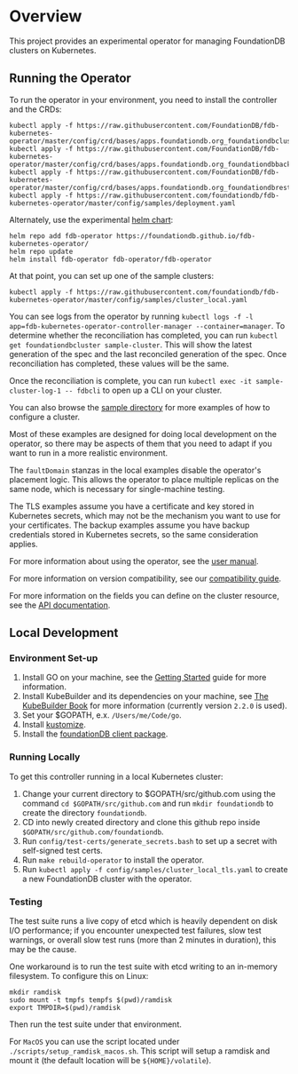 # Overview

This project provides an experimental operator for managing FoundationDB
clusters on Kubernetes.

## Running the Operator

To run the operator in your environment, you need to install the controller and
the CRDs:

    kubectl apply -f https://raw.githubusercontent.com/FoundationDB/fdb-kubernetes-operator/master/config/crd/bases/apps.foundationdb.org_foundationdbclusters.yaml
    kubectl apply -f https://raw.githubusercontent.com/FoundationDB/fdb-kubernetes-operator/master/config/crd/bases/apps.foundationdb.org_foundationdbbackups.yaml
    kubectl apply -f https://raw.githubusercontent.com/FoundationDB/fdb-kubernetes-operator/master/config/crd/bases/apps.foundationdb.org_foundationdbrestores.yaml
    kubectl apply -f https://raw.githubusercontent.com/foundationdb/fdb-kubernetes-operator/master/config/samples/deployment.yaml

Alternately, use the experimental [helm chart](/charts/fdb-operator/):

```
helm repo add fdb-operator https://foundationdb.github.io/fdb-kubernetes-operator/
helm repo update
helm install fdb-operator fdb-operator/fdb-operator 
```

At that point, you can set up one of the sample clusters:

    kubectl apply -f https://raw.githubusercontent.com/foundationdb/fdb-kubernetes-operator/master/config/samples/cluster_local.yaml

You can see logs from the operator by running
`kubectl logs -f -l app=fdb-kubernetes-operator-controller-manager --container=manager`. To determine whether the reconciliation has completed, you can run `kubectl get foundationdbcluster sample-cluster`. This will show the latest generation of the
spec and the last reconciled generation of the spec. Once reconciliation has completed, these values will be the same.

Once the reconciliation is complete, you can run `kubectl exec -it sample-cluster-log-1 -- fdbcli` to open up a CLI on your cluster.

You can also browse the [sample directory](config/samples) for more examples of how to configure a cluster.

Most of these examples are designed for doing local development on the operator, so there may be aspects of them that you need to adapt if you want to run in a more realistic environment.

The `faultDomain` stanzas in the local examples disable the operator's placement logic.  This allows the operator to place multiple replicas on the same node, which is necessary for single-machine testing.

The TLS examples assume you have a certificate and key stored in Kubernetes secrets, which may not be the mechanism you want to use for your certificates. The backup examples assume you have backup credentials stored in Kubernetes secrets, so the same consideration applies.

For more information about using the operator, see the [user manual](docs/user_manual.md).

For more information on version compatibility, see our [compatibility guide](docs/compatibility.md).

For more information on the fields you can define on the cluster resource, see
the [API documentation](docs/cluster_spec.md).

## Local Development

### Environment Set-up

1. Install GO on your machine, see the [Getting Started](https://golang.org/doc/install) guide for more information.
2. Install KubeBuilder and its dependencies on your machine, see [The KubeBuilder Book](https://book.kubebuilder.io/quick-start.html) for more information (currently version `2.2.0` is used).
3. Set your $GOPATH, e.x. `/Users/me/Code/go`.
4. Install [kustomize](https://github.com/kubernetes-sigs/kustomize).
5. Install the [foundationDB client package](https://www.foundationdb.org/download).

### Running Locally

To get this controller running in a local Kubernetes cluster:

1. Change your current directory to $GOPATH/src/github.com using the
   command `cd $GOPATH/src/github.com` and run `mkdir foundationdb`
   to create the directory `foundationdb`.
2. CD into newly created directory and clone this github repo inside
   `$GOPATH/src/github.com/foundationdb`.
3. Run `config/test-certs/generate_secrets.bash` to set up a secret with
   self-signed test certs.
4. Run `make rebuild-operator` to install the operator.
5. Run `kubectl apply -f config/samples/cluster_local_tls.yaml`
   to create a new FoundationDB cluster with the operator.

### Testing

The test suite runs a live copy of etcd which is heavily dependent on disk I/O
performance; if you encounter unexpected test failures, slow test warnings, or
overall slow test runs (more than 2 minutes in duration), this may be the cause.

One workaround is to run the test suite with etcd writing to an in-memory
filesystem. To configure this on Linux:

```shell
mkdir ramdisk
sudo mount -t tmpfs tempfs $(pwd)/ramdisk
export TMPDIR=$(pwd)/ramdisk
```

Then run the test suite under that environment.

For `MacOS` you can use the script located under `./scripts/setup_ramdisk_macos.sh`.
This script will setup a ramdisk and mount it (the default location will be `${HOME}/volatile`).
